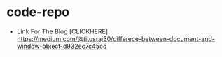 # code-repo
 - Link For The Blog [CLICKHERE] https://medium.com/@titusraj30/differece-between-document-and-window-object-d932ec7c45cd
